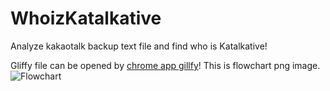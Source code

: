 # WhoizKatalkative
Analyze kakaotalk backup text file and find who is Katalkative!

Gliffy file can be opened by [chrome app gillfy](https://chrome.google.com/webstore/detail/gliffy-diagrams/bhmicilclplefnflapjmnngmkkkkpfad)!
This is flowchart png image.
![Flowchart](/master/Katalkative_flowchart_1.png?raw=true)
